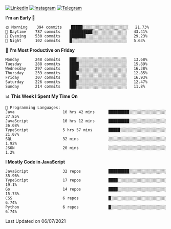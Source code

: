 [![Linkedin](https://img.shields.io/badge/-Archie-blue?style=flat-square&labelColor=gray&logo=Linkedin&logoColor=white&link=https://www.linkedin.com/in/archisdi)](https://www.linkedin.com/in/archisdi)
[![Instagram](https://img.shields.io/badge/-@archisdi-orange?style=flat-square&labelColor=gray&logo=Instagram&logoColor=white&link=https://www.instagram.com/archisdi)](https://www.instagram.com/archisdi)
[![Telegram](https://img.shields.io/badge/-aai-informational?style=flat-square&labelColor=gray&logo=telegram&logoColor=white&link=https://t.me/archisdi)](https://t.me/archisdi)

<!--START_SECTION:waka-->
**I'm an Early 🐤** 

```text
🌞 Morning    394 commits    █████░░░░░░░░░░░░░░░░░░░░   21.73% 
🌆 Daytime    787 commits    ██████████░░░░░░░░░░░░░░░   43.41% 
🌃 Evening    530 commits    ███████░░░░░░░░░░░░░░░░░░   29.23% 
🌙 Night      102 commits    █░░░░░░░░░░░░░░░░░░░░░░░░   5.63%

```
📅 **I'm Most Productive on Friday** 

```text
Monday       248 commits    ███░░░░░░░░░░░░░░░░░░░░░░   13.68% 
Tuesday      288 commits    ████░░░░░░░░░░░░░░░░░░░░░   15.89% 
Wednesday    297 commits    ████░░░░░░░░░░░░░░░░░░░░░   16.38% 
Thursday     233 commits    ███░░░░░░░░░░░░░░░░░░░░░░   12.85% 
Friday       307 commits    ████░░░░░░░░░░░░░░░░░░░░░   16.93% 
Saturday     226 commits    ███░░░░░░░░░░░░░░░░░░░░░░   12.47% 
Sunday       214 commits    ███░░░░░░░░░░░░░░░░░░░░░░   11.8%

```


📊 **This Week I Spent My Time On** 

```text
💬 Programming Languages: 
Java                     10 hrs 42 mins      █████████░░░░░░░░░░░░░░░░   37.85% 
JavaScript               10 hrs 12 mins      █████████░░░░░░░░░░░░░░░░   36.08% 
TypeScript               5 hrs 57 mins       █████░░░░░░░░░░░░░░░░░░░░   21.07% 
SQL                      32 mins             ░░░░░░░░░░░░░░░░░░░░░░░░░   1.92% 
JSON                     20 mins             ░░░░░░░░░░░░░░░░░░░░░░░░░   1.2%

```

**I Mostly Code in JavaScript** 

```text
JavaScript               32 repos            █████████░░░░░░░░░░░░░░░░   35.96% 
TypeScript               17 repos            ████░░░░░░░░░░░░░░░░░░░░░   19.1% 
Go                       14 repos            ████░░░░░░░░░░░░░░░░░░░░░   15.73% 
CSS                      6 repos             █░░░░░░░░░░░░░░░░░░░░░░░░   6.74% 
Python                   6 repos             █░░░░░░░░░░░░░░░░░░░░░░░░   6.74%

```



 Last Updated on 06/07/2021
<!--END_SECTION:waka-->